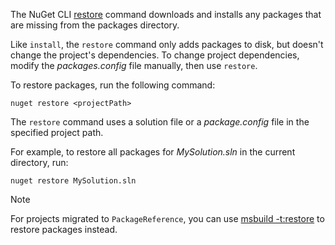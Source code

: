 The NuGet CLI [restore](../../reference/cli-reference/cli-ref-restore.md) command downloads and installs any packages that are missing from the packages directory.

Like `install`, the `restore` command only adds packages to disk, but doesn't change the project's dependencies. To change project dependencies, modify the *packages.config* file manually, then use `restore`.

To restore packages, run the following command:

```cli
nuget restore <projectPath>
```

The `restore` command uses a solution file or a *package.config* file in the specified project path.

For example, to restore all packages for *MySolution.sln* in the current directory, run:

```cli
nuget restore MySolution.sln
```

> [!NOTE]
> For projects migrated to `PackageReference`, you can use [msbuild -t:restore](../package-restore.md#restore-using-msbuild) to restore packages instead.

